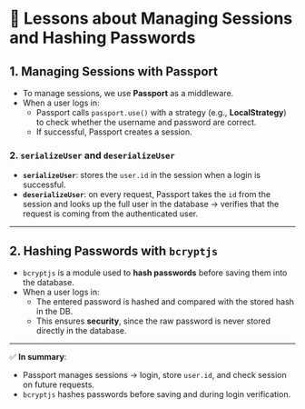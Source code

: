 # 📝 Lessons about Managing Sessions and Hashing Passwords

## 1. Managing Sessions with Passport
- To manage sessions, we use **Passport** as a middleware.
- When a user logs in:
  - Passport calls `passport.use()` with a strategy (e.g., **LocalStrategy**) to check whether the username and password are correct.
  - If successful, Passport creates a session.

### 2. `serializeUser` and `deserializeUser`
- **`serializeUser`**: stores the `user.id` in the session when a login is successful.
- **`deserializeUser`**: on every request, Passport takes the `id` from the session and looks up the full user in the database → verifies that the request is coming from the authenticated user.

---

## 2. Hashing Passwords with `bcryptjs`
- `bcryptjs` is a module used to **hash passwords** before saving them into the database.
- When a user logs in:
  - The entered password is hashed and compared with the stored hash in the DB.
  - This ensures **security**, since the raw password is never stored directly in the database.

---

✅ **In summary**:
- Passport manages sessions → login, store `user.id`, and check session on future requests.
- `bcryptjs` hashes passwords before saving and during login verification.
